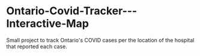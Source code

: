 # Ontario-Covid-Tracker---Interactive-Map
Small project to track Ontario's COVID cases per the location of the hospital that reported each case.
